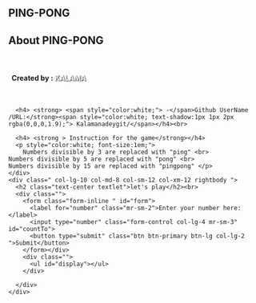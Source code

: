 <!DOCTYPE html>
<html lang="en" dir="ltr">
  <head>
    <meta name="viewport" content="width=device-width, initial-scale=1">
<link rel="stylesheet" href="https://maxcdn.bootstrapcdn.com/bootstrap/4.1.0/css/bootstrap.min.css">
<link href="https://fonts.googleapis.com/css?family=Monoton" rel="stylesheet">
<link rel="stylesheet" href="css/index.css">
<link rel="shortcut icon" href="img/images.jpeg" />

<link href="css/bootstrap.css" rel="stylesheet" type="text/css">
    <title>KALAMA-PROJECT2</title>
  </head>
  <body class="backgrounds">
  <!-- first backgrounds with the Menu -->
    <section class=" " >
    <div class=" PING-PONG container-fluid  col-lg-12  ">
      <h1 class="col-lg-12 col-sm-12 col-md-12 container textping text-center">PING-PONG</h1>
    </div>
  </section>
  <section class="section">
    <div class=" col-lg-2 col-md-2 col-sm-12  col-xm-12 leftbody ">
      <h2 class="text-center about">About PING-PONG</h2><br>
      <h4> <strong> <span style="color:white;"> -</span>Created by :</strong><span style="color:white; text-shadow:1px 1px 2px rgba(0,0,0,1.9);"> KALAMA</span></h4><br>

      <h4> <strong> <span style="color:white;"> -</span>Github UserName /URL:</strong><span style="color:white; text-shadow:1px 1px 2px rgba(0,0,0,1.9);"> Kalamanadeygit/</span></h4><br>

      <h4> <strong > Instruction for the game</strong></h4>
      <p style="color:white; font-size:1em;">
        Numbers divisible by 3 are replaced with "ping" <br>
    Numbers divisible by 5 are replaced with "pong" <br>
    Numbers divisible by 15 are replaced with "pingpong" </p>
    </div>
    <div class=" col-lg-10 col-md-8 col-sm-12 col-xm-12 rightbody ">
      <h2 class="text-center textlet">let's play</h2><br>
      <div class="">
        <form class="form-inline " id="form">
          <label for="number" class="mr-sm-2">Enter your number here:</label>
          <input type="number" class="form-control col-lg-4 mr-sm-3" id="countTo">
          <button type="submit" class="btn btn-primary btn-lg col-lg-2 ">Submit</button>
        </form></div>
        <div class="">
          <ul id="display"></ul>
        </div>

      </div>
    </div>
</section>
<!-- jQuery library -->
<script src="https://ajax.googleapis.com/ajax/libs/jquery/3.3.1/jquery.min.js"></script>

<!-- Popper JS -->
<script src="https://cdnjs.cloudflare.com/ajax/libs/popper.js/1.14.0/umd/popper.min.js"></script>

<!-- Latest compiled JavaScript -->
<script src="https://maxcdn.bootstrapcdn.com/bootstrap/4.1.0/js/bootstrap.min.js"></script>
<script src="js/scripts.js" charset="utf-8"></script>
  </body>
</html>
